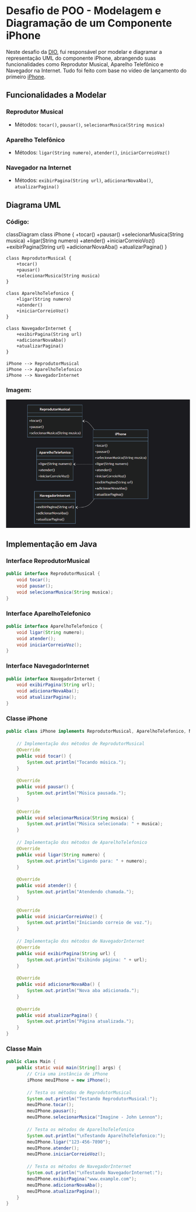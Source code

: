 # Desafio de POO - Modelagem e Diagramação de um Componente iPhone

Neste desafio da [DIO](https://www.dio.me/), fui responsável por modelar e diagramar a representação UML do componente iPhone, abrangendo suas funcionalidades como Reprodutor Musical, Aparelho Telefônico e Navegador na Internet.
Tudo foi feito com base no vídeo de lançamento do primeiro [iPhone](https://www.youtube.com/watch?v=9ou608QQRq8).

## Funcionalidades a Modelar

### Reprodutor Musical
- Métodos: `tocar()`, `pausar()`, `selecionarMusica(String musica)`

### Aparelho Telefônico
- Métodos: `ligar(String numero)`, `atender()`, `iniciarCorreioVoz()`

### Navegador na Internet
- Métodos: `exibirPagina(String url)`, `adicionarNovaAba()`, `atualizarPagina()`

## Diagrama UML
### Código:

classDiagram
class iPhone {
+tocar()
+pausar()
+selecionarMusica(String musica)
+ligar(String numero)
+atender()
+iniciarCorreioVoz()
+exibirPagina(String url)
+adicionarNovaAba()
+atualizarPagina()
}

    class ReprodutorMusical {
        +tocar()
        +pausar()
        +selecionarMusica(String musica)
    }

    class AparelhoTelefonico {
        +ligar(String numero)
        +atender()
        +iniciarCorreioVoz()
    }

    class NavegadorInternet {
        +exibirPagina(String url)
        +adicionarNovaAba()
        +atualizarPagina()
    }

    iPhone --> ReprodutorMusical
    iPhone --> AparelhoTelefonico
    iPhone --> NavegadorInternet

### Imagem:

![Diagrama UML do iPhone](Print%20do%20diagrama.png)

## Implementação em Java

### Interface ReprodutorMusical

```java
public interface ReprodutorMusical {
    void tocar();
    void pausar();
    void selecionarMusica(String musica);
}
```

### Interface AparelhoTelefonico

```java
public interface AparelhoTelefonico {
    void ligar(String numero);
    void atender();
    void iniciarCorreioVoz();
}
```

### Interface NavegadorInternet

```java
public interface NavegadorInternet {
    void exibirPagina(String url);
    void adicionarNovaAba();
    void atualizarPagina();
}
```

### Classe iPhone

```java
public class iPhone implements ReprodutorMusical, AparelhoTelefonico, NavegadorInternet {

    // Implementação dos métodos de ReprodutorMusical
    @Override
    public void tocar() {
        System.out.println("Tocando música.");
    }

    @Override
    public void pausar() {
        System.out.println("Música pausada.");
    }

    @Override
    public void selecionarMusica(String musica) {
        System.out.println("Música selecionada: " + musica);
    }

    // Implementação dos métodos de AparelhoTelefonico
    @Override
    public void ligar(String numero) {
        System.out.println("Ligando para: " + numero);
    }

    @Override
    public void atender() {
        System.out.println("Atendendo chamada.");
    }

    @Override
    public void iniciarCorreioVoz() {
        System.out.println("Iniciando correio de voz.");
    }

    // Implementação dos métodos de NavegadorInternet
    @Override
    public void exibirPagina(String url) {
        System.out.println("Exibindo página: " + url);
    }

    @Override
    public void adicionarNovaAba() {
        System.out.println("Nova aba adicionada.");
    }

    @Override
    public void atualizarPagina() {
        System.out.println("Página atualizada.");
    }
}
```

### Classe Main

```java 
public class Main {
    public static void main(String[] args) {
        // Cria uma instância de iPhone
        iPhone meuIPhone = new iPhone();

        // Testa os métodos de ReprodutorMusical
        System.out.println("Testando ReprodutorMusical:");
        meuIPhone.tocar();
        meuIPhone.pausar();
        meuIPhone.selecionarMusica("Imagine - John Lennon");

        // Testa os métodos de AparelhoTelefonico
        System.out.println("\nTestando AparelhoTelefonico:");
        meuIPhone.ligar("123-456-7890");
        meuIPhone.atender();
        meuIPhone.iniciarCorreioVoz();

        // Testa os métodos de NavegadorInternet
        System.out.println("\nTestando NavegadorInternet:");
        meuIPhone.exibirPagina("www.example.com");
        meuIPhone.adicionarNovaAba();
        meuIPhone.atualizarPagina();
    }
}
```
